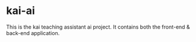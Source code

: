 # kai-ai
This is the kai teaching assistant ai project. It contains both the front-end &amp; back-end application.
